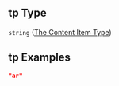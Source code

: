 ## tp Type

`string` ([The Content Item Type](lingproc-definitions-the-sents-schema-the-items-schema-properties-the-content-item-type.md))

## tp Examples

```json
"ar"
```
